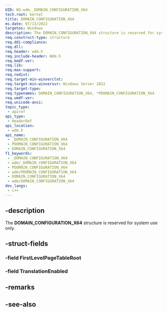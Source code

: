 ```yaml
---
UID: NS:wdm._DOMAIN_CONFIGURATION_X64
tech.root: kernel
title: DOMAIN_CONFIGURATION_X64
ms.date: 07/13/2022
targetos: Windows
description: The DOMAIN_CONFIGURATION_X64 structure is reserved for system use only.
req.construct-type: structure
req.ddi-compliance: 
req.dll: 
req.header: wdm.h
req.include-header: Wdm.h
req.kmdf-ver: 
req.lib: 
req.max-support: 
req.redist: 
req.target-min-winverclnt: 
req.target-min-winversvr: Windows Server 2022
req.target-type: 
req.typenames: DOMAIN_CONFIGURATION_X64, *PDOMAIN_CONFIGURATION_X64
req.umdf-ver: 
req.unicode-ansi: 
topic_type:
 - apiref
api_type:
 - HeaderDef
api_location:
 - wdm.h
api_name:
 - _DOMAIN_CONFIGURATION_X64
 - PDOMAIN_CONFIGURATION_X64
 - DOMAIN_CONFIGURATION_X64
f1_keywords:
 - _DOMAIN_CONFIGURATION_X64
 - wdm/_DOMAIN_CONFIGURATION_X64
 - PDOMAIN_CONFIGURATION_X64
 - wdm/PDOMAIN_CONFIGURATION_X64
 - DOMAIN_CONFIGURATION_X64
 - wdm/DOMAIN_CONFIGURATION_X64
dev_langs:
 - c++
---
```


## -description

The **DOMAIN_CONFIGURATION_X64** structure is reserved for system use only.

## -struct-fields

### -field FirstLevelPageTableRoot

### -field TranslationEnabled

## -remarks

## -see-also
